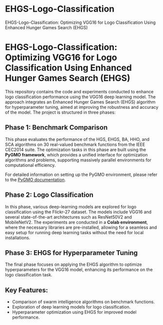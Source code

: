 # EHGS-Logo-Classification
EHGS-Logo-Classification: Optimizing VGG16 for Logo Classification Using Enhanced Hunger Games Search (EHGS)

# EHGS-Logo-Classification: Optimizing VGG16 for Logo Classification Using Enhanced Hunger Games Search (EHGS)

This repository contains the code and experiments conducted to enhance logo classification performance using the VGG16 deep learning model. The approach integrates an Enhanced Hunger Games Search (EHGS) algorithm for hyperparameter tuning, aimed at improving the robustness and accuracy of the model. The project is structured in three phases:

## Phase 1: Benchmark Comparison
This phase evaluates the performance of the HGS, EHGS, BA, HHO, and SCA algorithms on 30 real-valued benchmark functions from the IEEE CEC2014 suite. The optimization tasks in this phase are built using the **PyGMO framework**, which provides a unified interface for optimization algorithms and problems, supporting massively parallel environments for computational efficiency.  

For detailed information on setting up the PyGMO environment, please refer to the [PyGMO documentation](https://esa.github.io/pygmo2/install.html).

## Phase 2: Logo Classification
In this phase, various deep-learning models are explored for logo classification using the Flickr-27 dataset. The models include VGG16 and several state-of-the-art architectures such as ResNet50V2 and MobileNetV2. The experiments are conducted in a **Colab environment**, where the necessary libraries are pre-installed, allowing for a seamless and easy setup for running deep learning tasks without the need for local installations.


## Phase 3: EHGS for Hyperparameter Tuning
The final phase focuses on applying the EHGS algorithm to optimize hyperparameters for the VGG16 model, enhancing its performance on the logo classification task.

## Key Features:
- Comparison of swarm intelligence algorithms on benchmark functions.
- Exploration of deep learning models for logo classification.
- Hyperparameter optimization using EHGS for improved model performance.


